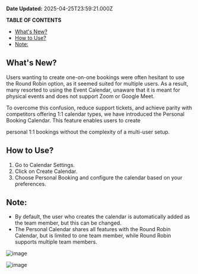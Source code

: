 **Date Updated:** 2025-04-25T23:59:21.000Z
  
  
**TABLE OF CONTENTS**

* [What's New?](#What's-New?)
* [How to Use?](#How-to-Use?)
* [Note: ](#Note%3A-)

  
## **What's New?**

Users wanting to create one-on-one bookings were often hesitant to use the Round Robin option, as it seemed suited for multiple users. As a result, many resorted to using the Event Calendar, unaware that it is meant for physical events and does not support Zoom or Google Meet.

To overcome this confusion, reduce support tickets, and achieve parity with competitors offering 1:1 calendar types, we have introduced the Personal Booking Calendar. This feature enables users to create 

personal 1:1 bookings without the complexity of a multi-user setup.

## **How to Use?**

1. Go to Calendar Settings.
2. Click on Create Calendar.
3. Choose Personal Booking and configure the calendar based on your preferences.

## **Note:**

* By default, the user who creates the calendar is automatically added as the team member, but this can be changed.
* The Personal Calendar shares all features with the Round Robin Calendar, but is limited to one team member, while Round Robin supports multiple team members.

  
![image](https://s3.amazonaws.com/cdn.freshdesk.com/data/helpdesk/attachments/production/155045689961/original/3HZTsKXAS6bKYxNRKcMja5lh-OVhe5XyrQ.jpeg?1745605527)

![image](https://s3.amazonaws.com/cdn.freshdesk.com/data/helpdesk/attachments/production/155045689960/original/ze8FJfUWrsA5kgHawgdiMkNbJSXb1b9rlw.jpeg?1745605527)

  